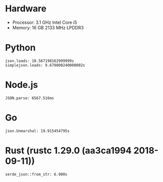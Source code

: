 # Hardware
* Processor: 3.1 GHz Intel Core i5
* Memory: 16 GB 2133 MHz LPDDR3

# Python
```
json.loads: 10.567198162999999s
simplejson.loads: 9.670800240000002s
```

# Node.js
```
JSON.parse: 6567.516ms
```

# Go
```
json.Unmarshal: 19.915454795s
```

# Rust (rustc 1.29.0 (aa3ca1994 2018-09-11))
```
serde_json::from_str: 6.900s
```
